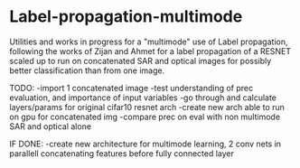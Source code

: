 # Label-propagation-multimode

Utilities and works in progress for a "multimode" use of Label propagation, following the works of Zijan and Ahmet
for a label propagation of a RESNET scaled up to run on concatenated SAR and optical images for possibly better classification than from one image.


TODO:
-import 1 concatenated image
-test understanding of prec evaluation, and importance of input variables
-go through and calculate layers/params for original cifar10 resnet arch
-create new arch able to run on gpu for concatenated img
-compare prec on eval with non multimode SAR and optical alone

IF DONE:
-create new architecture for multimode learning, 2 conv nets in parallell concatenating features before fully connected layer
